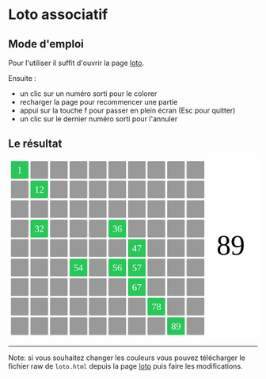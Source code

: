 # Loto associatif

## Mode d'emploi

Pour l'utiliser il suffit d'ouvrir la page [loto](https://peppsac.github.io/loto-associatif/loto.html).

Ensuite :
- un clic sur un numéro sorti pour le colorer
- recharger la page pour recommencer une partie
- appui sur la touche f pour passer en plein écran (Esc pour quitter)
- un clic sur le dernier numéro sorti pour l'annuler

## Le résultat

![exemple](exemple.jpg)

----

Note: si vous souhaitez changer les couleurs vous pouvez télécharger le fichier raw de `loto.html` depuis la page [loto](loto.html) puis faire les modifications.
